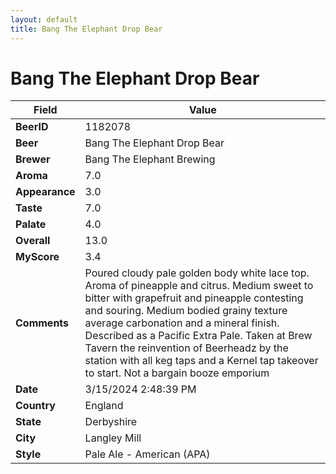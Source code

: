 ```yaml
---
layout: default
title: Bang The Elephant Drop Bear
---
```


# Bang The Elephant Drop Bear

| Field         | Value     |
|---------------|-----------|
| **BeerID** | 1182078 |
| **Beer** | Bang The Elephant Drop Bear |
| **Brewer** | Bang The Elephant Brewing |
| **Aroma** | 7.0 |
| **Appearance** | 3.0 |
| **Taste** | 7.0 |
| **Palate** | 4.0 |
| **Overall** | 13.0 |
| **MyScore** | 3.4 |
| **Comments** | Poured cloudy pale golden body white lace top. Aroma of pineapple and citrus. Medium sweet to bitter with grapefruit and pineapple contesting and souring. Medium bodied grainy texture average carbonation and a mineral finish. Described as a Pacific Extra Pale. Taken at Brew Tavern the reinvention of Beerheadz by the station with all keg taps and a Kernel tap takeover to start. Not a bargain booze emporium  |
| **Date** | 3/15/2024 2:48:39 PM |
| **Country** | England |
| **State** | Derbyshire |
| **City** | Langley Mill |
| **Style** | Pale Ale - American (APA) |

